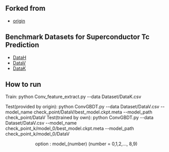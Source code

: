 ## Forked from

- [origin](https://mekhub.cn/danyabo/superconductor/tree/master)


## Benchmark Datasets for Superconductor Tc Prediction

- [DataH](https://mekhub.cn/danyabo/superconductor/blob/master/Dataset/DataH.csv)
- [DataV](https://mekhub.cn/danyabo/superconductor/blob/master/Dataset/DataV.csv)
- [DataK](https://mekhub.cn/danyabo/superconductor/blob/master/Dataset/DataK.csv)


## How to run
Train: python Conv_feature_extract.py --data Dataset/DataK.csv


Test(provided by origin): python ConvGBDT.py --data Dataset/DataV.csv --model_name check_point/DataV/best_model.ckpt.meta --model_path check_point/DataV
Test(trained by own): python ConvGBDT.py --data Dataset/DataV.csv --model_name check_point_k/model_0/best_model.ckpt.meta --model_path check_point_k/model_0/DataV
<center> option : model_(number) (number = 0,1,2,..., 8,9) </center>
